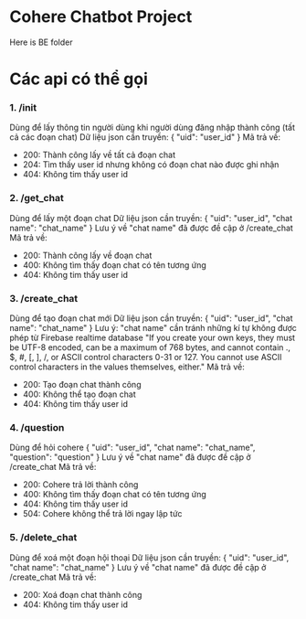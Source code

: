 # Cohere Chatbot Project

Here is BE folder

# Các api có thể gọi  

### 1. /init
Dùng để lấy thông tin người dùng khi người dùng đăng nhập thành công (tất cả các đoạn chat)
Dữ liệu json cần truyền:
{
    "uid": "user_id"
}
Mã trả về:
* 200: Thành công lấy về tất cả đoạn chat
* 204: Tìm thấy user id nhưng không có đoạn chat nào được ghi nhận
* 404: Không tim thấy user id  


### 2. /get_chat
Dùng để lấy một đoạn chat
Dữ liệu json cần truyền:
{
    "uid": "user_id",
    "chat name": "chat_name"
}
Lưu ý về "chat name" đã được đề cập ở /create_chat
Mã trả về: 
* 200: Thành công lấy về đoạn chat
* 400: Không tìm thấy đoạn chat có tên tương ứng
* 404: Không tim thấy user id  


### 3. /create_chat
Dùng để tạo đoạn chat mới
Dữ liệu json cần truyền:
{
    "uid": "user_id",
    "chat name": "chat_name"
}
Lưu ý: "chat name" cần tránh những kí tự không được phép từ Firebase realtime database
"If you create your own keys, they must be UTF-8 encoded, can be a maximum of 768 bytes, 
and cannot contain ., $, #, [, ], /, or ASCII control characters 0-31 or 127. 
You cannot use ASCII control characters in the values themselves, either."
Mã trả về: 
* 200: Tạo đoạn chat thành công
* 400: Không thể tạo đoạn chat
* 404: Không tim thấy user id    

### 4. /question
Dùng để hỏi cohere
{
    "uid": "user_id",
    "chat name": "chat_name",
    "question": "question"
}
Lưu ý về "chat name" đã được đề cập ở /create_chat
Mã trả về: 
* 200: Cohere trả lời thành công
* 400: Không tìm thấy đoạn chat có tên tương ứng
* 404: Không tim thấy user id  
* 504: Cohere không thể trả lời ngay lập tức

### 5. /delete_chat
Dùng để xoá một đoạn hội thoại
Dữ liệu json cần truyền:
{
    "uid": "user_id",
    "chat name": "chat_name"
}
Lưu ý về "chat name" đã được đề cập ở /create_chat
Mã trả về: 
* 200: Xoá đoạn chat thành công
* 404: Không tim thấy user id  
